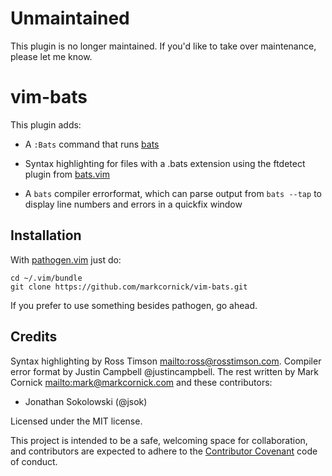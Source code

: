 # Unmaintained

This plugin is no longer maintained. If you'd like to take over
maintenance, please let me know.

# vim-bats

This plugin adds:

-   A `:Bats` command that runs [bats](https://github.com/sstephenson/bats)

-   Syntax highlighting for files with a .bats extension using the ftdetect
    plugin from [bats.vim](http://www.vim.org/scripts/script.php?script_id=4628)

-   A `bats` compiler errorformat, which can parse output from `bats --tap` to
    display line numbers and errors in a quickfix window

## Installation

With [pathogen.vim](https://github.com/tpope/vim-pathogen) just do:

    cd ~/.vim/bundle
    git clone https://github.com/markcornick/vim-bats.git

If you prefer to use something besides pathogen, go ahead.

## Credits

Syntax highlighting by Ross Timson <mailto:ross@rosstimson.com>.
Compiler error format by Justin Campbell @justincampbell. The rest
written by Mark Cornick <mailto:mark@markcornick.com> and these contributors:

* Jonathan Sokolowski (@jsok)

Licensed under the MIT license.

This project is intended to be a safe, welcoming space for collaboration, and
contributors are expected to adhere to the [Contributor
Covenant](http://contributor-covenant.org) code of conduct.
